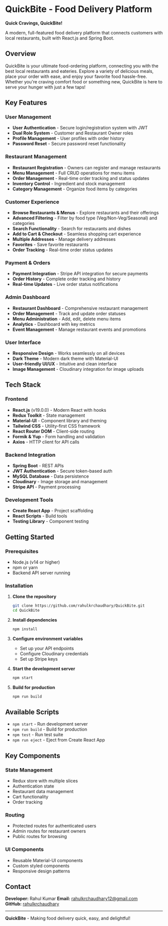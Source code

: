  # QuickBite - Food Delivery Platform

**Quick Cravings, QuickBite!**

A modern, full-featured food delivery platform that connects customers with local restaurants, built with React.js and Spring Boot.

## Overview

QuickBite is your ultimate food-ordering platform, connecting you with the best local restaurants and eateries. Explore a variety of delicious meals, place your order with ease, and enjoy your favorite food hassle-free. Whether you're craving comfort food or something new, QuickBite is here to serve your hunger with just a few taps!

## Key Features

### User Management
- **User Authentication** - Secure login/registration system with JWT
- **Dual Role System** - Customer and Restaurant Owner roles
- **Profile Management** - User profiles with order history
- **Password Reset** - Secure password reset functionality

### Restaurant Management
- **Restaurant Registration** - Owners can register and manage restaurants
- **Menu Management** - Full CRUD operations for menu items
- **Order Management** - Real-time order tracking and status updates
- **Inventory Control** - Ingredient and stock management
- **Category Management** - Organize food items by categories

### Customer Experience
- **Browse Restaurants & Menus** - Explore restaurants and their offerings
- **Advanced Filtering** - Filter by food type (Veg/Non-Veg/Seasonal) and categories
- **Search Functionality** - Search for restaurants and dishes
- **Add to Cart & Checkout** - Seamless shopping cart experience
- **Multiple Addresses** - Manage delivery addresses
- **Favorites** - Save favorite restaurants
- **Order Tracking** - Real-time order status updates

### Payment & Orders
- **Payment Integration** - Stripe API integration for secure payments
- **Order History** - Complete order tracking and history
- **Real-time Updates** - Live order status notifications

### Admin Dashboard
- **Restaurant Dashboard** - Comprehensive restaurant management
- **Order Management** - Track and update order statuses
- **Menu Administration** - Add, edit, delete menu items
- **Analytics** - Dashboard with key metrics
- **Event Management** - Manage restaurant events and promotions

### User Interface
- **Responsive Design** - Works seamlessly on all devices
- **Dark Theme** - Modern dark theme with Material-UI
- **User-friendly UI/UX** - Intuitive and clean interface
- **Image Management** - Cloudinary integration for image uploads

## Tech Stack

### Frontend
- **React.js** (v19.0.0) - Modern React with hooks
- **Redux Toolkit** - State management
- **Material-UI** - Component library and theming
- **Tailwind CSS** - Utility-first CSS framework
- **React Router DOM** - Client-side routing
- **Formik & Yup** - Form handling and validation
- **Axios** - HTTP client for API calls

### Backend Integration
- **Spring Boot** - REST APIs
- **JWT Authentication** - Secure token-based auth
- **MySQL Database** - Data persistence
- **Cloudinary** - Image storage and management
- **Stripe API** - Payment processing

### Development Tools
- **Create React App** - Project scaffolding
- **React Scripts** - Build tools
- **Testing Library** - Component testing
 
## Getting Started

### Prerequisites
- Node.js (v14 or higher)
- npm or yarn
- Backend API server running

### Installation

1. **Clone the repository**
   ```bash
   git clone https://github.com/rahulkrchaudhary/QuickBite.git
   cd QuickBite
   ```

2. **Install dependencies**
   ```bash
   npm install
   ```

3. **Configure environment variables**
   - Set up your API endpoints
   - Configure Cloudinary credentials
   - Set up Stripe keys

4. **Start the development server**
   ```bash
   npm start
   ```

5. **Build for production**
   ```bash
   npm run build
   ```

## Available Scripts

- `npm start` - Run development server
- `npm run build` - Build for production
- `npm test` - Run test suite
- `npm run eject` - Eject from Create React App

## Key Components

### State Management
- Redux store with multiple slices
- Authentication state
- Restaurant data management
- Cart functionality
- Order tracking

### Routing
- Protected routes for authenticated users
- Admin routes for restaurant owners
- Public routes for browsing

### UI Components
- Reusable Material-UI components
- Custom styled components
- Responsive design patterns

## Contact

**Developer:** Rahul Kumar 
**Email:** rahulkrchaudhary12@gmail.com  
**GitHub:** [rahulkrchaudhary](https://github.com/rahulkrchaudhary)

---

**QuickBite** - Making food delivery quick, easy, and delightful!
